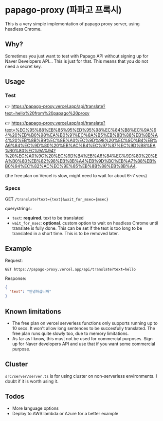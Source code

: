 # papago-proxy (파파고 프록시)
This is a very simple implementation of papago proxy server, using headless Chrome.

## Why?
Sometimes you just want to test with Papago API without signing up for Naver Developers API... This is just for that. This means that you do not need a secret key.

## Usage
### Test

👉 https://papago-proxy.vercel.app/api/translate?text=hello%20from%20papago%20proxy

👉 https://papago-proxy.vercel.app/api/translate?text=%EC%95%88%EB%85%95%ED%95%98%EC%84%B8%EC%9A%94%20%EB%B0%98%EA%B0%91%EC%8A%B5%EB%8B%88%EB%8B%A4%20%EB%8B%B9%EC%8B%A0%EC%9D%98%20%EC%9D%B4%EB%A6%84%EC%9D%80%20%EB%AC%B4%EC%97%87%EC%9D%B8%EA%B0%80%EC%9A%94?%20%EC%A0%9C%20%EC%9D%B4%EB%A6%84%EC%9D%80%20%EA%B0%80%EB%82%98%EB%8B%A4%EB%9D%BC%EB%A7%88%EB%B0%94%EC%82%AC%EC%9E%85%EB%8B%88%EB%8B%A4.

(the free plan on Vercel is slow, might need to wait for about 6~7 secs)

### Specs
GET `/translate?text={text}&wait_for_msec={msec}`

querystrings: 
- `text`: **required**. text to be translated
- `wait_for_msec`: **optional**. custom option to wait on headless Chrome until translate is fully done. This can be set if the text is too long to be translated in a short time. This is to be removed later.

## Example

Request:
```
GET https://papago-proxy.vercel.app/api/translate?text=hello
```

Response:
```json
{
  "text": "안녕하십니까"
}
```

## Known limitations
- The free plan on vercel serverless functions only supports running up to 10 secs. It won't allow long sentences to be succesfully translated. The free plan runs quite slowly too, due to memory limitations.
- As far as I know, this must not be used for commercial purposes. Sign up for Naver developers API and use that if you want some commercial purpose.

## Cluster
`src/server/server.ts` is for using cluster on non-serverless environments. I doubt if it is worth using it.

## Todos
- More language options
- Deploy to AWS lambda or Azure for a better example
